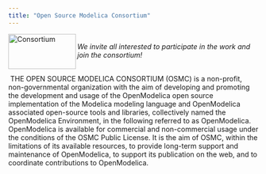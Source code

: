 ```yaml
---
title: "Open Source Modelica Consortium"
---
```

<p><a href="/home/consortium"><img src="/images/stories/modelica/consortium.jpg" border="0" alt="Consortium" width="136" height="71" align="left" /></a>  </p><address> </address><address>We invite all interested to participate in the work and join the consortium! </address><address> </address><p> THE OPEN SOURCE MODELICA CONSORTIUM (OSMC) is a non-profit, non-governmental organization with the aim of developing and promoting the development and usage of the OpenModelica open source implementation of the Modelica modeling language and OpenModelica associated open-source tools and libraries, collectively named the OpenModelica Environment, in the following referred to as OpenModelica. OpenModelica is available for commercial and non-commercial usage under the conditions of the OSMC Public License. It is the aim of OSMC, within the limitations of its available resources, to provide long-term support and maintenance of OpenModelica, to support its publication on the web, and to coordinate contributions to OpenModelica. <!--[if gte mso 9]><xml>  <o:DocumentProperties>   <o:Template>Normal.dotm</o:Template>   <o:Revision>0</o:Revision>   <o:TotalTime>0</o:TotalTime>   <o:Pages>1</o:Pages>   <o:Words>106</o:Words>   <o:Characters>605</o:Characters>   <o:Company>Okidoki</o:Company>   <o:Lines>5</o:Lines>   <o:Paragraphs>1</o:Paragraphs>   <o:CharactersWithSpaces>742</o:CharactersWithSpaces>   <o:Version>12.0</o:Version>  </o:DocumentProperties>  <o:OfficeDocumentSettings>   <o:AllowPNG/>  </o:OfficeDocumentSettings> </xml><![endif]--><!--[if gte mso 9]><xml>  <w:WordDocument>   <w:Zoom>0</w:Zoom>   <w:TrackMoves>false</w:TrackMoves>   <w:TrackFormatting/>   <w:PunctuationKerning/>   <w:DrawingGridHorizontalSpacing>18 pt</w:DrawingGridHorizontalSpacing>   <w:DrawingGridVerticalSpacing>18 pt</w:DrawingGridVerticalSpacing>   <w:DisplayHorizontalDrawingGridEvery>0</w:DisplayHorizontalDrawingGridEvery>   <w:DisplayVerticalDrawingGridEvery>0</w:DisplayVerticalDrawingGridEvery>   <w:ValidateAgainstSchemas/>   <w:SaveIfXMLInvalid>false</w:SaveIfXMLInvalid>   <w:IgnoreMixedContent>false</w:IgnoreMixedContent>   <w:AlwaysShowPlaceholderText>false</w:AlwaysShowPlaceholderText>   <w:Compatibility>    <w:BreakWrappedTables/>    <w:DontGrowAutofit/>    <w:DontAutofitConstrainedTables/>    <w:DontVertAlignInTxbx/>   </w:Compatibility>  </w:WordDocument> </xml><![endif]--><!--[if gte mso 9]><xml>  <w:LatentStyles DefLockedState="false" LatentStyleCount="276">  </w:LatentStyles> </xml><![endif]-->  <!--  /* Font Definitions */ @font-face 	{font-family:Arial; 	panose-1:2 11 6 4 2 2 2 2 2 4; 	mso-font-charset:0; 	mso-generic-font-family:auto; 	mso-font-pitch:variable; 	mso-font-signature:3 0 0 0 16777216 0;} @font-face 	{font-family:Times; 	panose-1:2 0 5 0 0 0 0 0 0 0; 	mso-font-charset:77; 	mso-generic-font-family:roman; 	mso-font-format:other; 	mso-font-pitch:variable; 	mso-font-signature:3 0 0 0 16777216 0;} @font-face 	{font-family:Cambria; 	panose-1:2 4 5 3 5 4 6 3 2 4; 	mso-font-charset:0; 	mso-generic-font-family:auto; 	mso-font-pitch:variable; 	mso-font-signature:3 0 0 0 16777216 0;}  /* Style Definitions */ p.MsoNormal, li.MsoNormal, div.MsoNormal 	{mso-style-parent:""; 	margin-top:0in; 	margin-right:0in; 	margin-bottom:10.0pt; 	margin-left:0in; 	mso-pagination:widow-orphan; 	font-size:12.0pt; 	font-family:"Times New Roman"; 	mso-ascii-font-family:Cambria; 	mso-fareast-font-family:Cambria; 	mso-hansi-font-family:Cambria; 	mso-bidi-font-family:"Times New Roman";} p.Modelicabody, li.Modelicabody, div.Modelicabody 	{mso-style-name:Modelica_body; 	margin:0in; 	margin-bottom:.0001pt; 	line-height:13.2pt; 	mso-line-height-rule:exactly; 	mso-pagination:none; 	tab-stops:28.0pt 56.0pt 84.0pt 112.0pt 140.0pt 168.0pt 196.0pt 224.0pt 3.5in 280.0pt 308.0pt 336.0pt; 	mso-layout-grid-align:none; 	text-autospace:none; 	font-size:8.0pt; 	mso-bidi-font-size:12.0pt; 	font-family:Times; 	mso-ascii-font-family:Arial; 	mso-fareast-font-family:Cambria; 	mso-hansi-font-family:Arial; 	mso-bidi-font-family:Times;} @page Section1 	{size:8.5in 11.0in; 	margin:1.0in 1.25in 1.0in 1.25in; 	mso-header-margin:.5in; 	mso-footer-margin:.5in; 	mso-paper-source:0;} div.Section1 	{page:Section1;} -->  <!--[if gte mso 10]> <style>  /* Style Definitions */ table.MsoNormalTable 	{mso-style-name:"Table Normal"; 	mso-tstyle-rowband-size:0; 	mso-tstyle-colband-size:0; 	mso-style-noshow:yes; 	mso-style-parent:""; 	mso-padding-alt:0in 5.4pt 0in 5.4pt; 	mso-para-margin:0in; 	mso-para-margin-bottom:.0001pt; 	mso-pagination:widow-orphan; 	font-size:12.0pt; 	font-family:"Times New Roman"; 	mso-ascii-font-family:Cambria; 	mso-ascii-theme-font:minor-latin; 	mso-fareast-font-family:"Times New Roman"; 	mso-fareast-theme-font:minor-fareast; 	mso-hansi-font-family:Cambria; 	mso-hansi-theme-font:minor-latin; 	mso-bidi-font-family:"Times New Roman"; 	mso-bidi-theme-font:minor-bidi;} </style> <![endif]--> <!--EndFragment--></p>